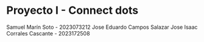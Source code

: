 # Proyecto I - Connect dots
Samuel Marín Soto - 2023073212
Jose Eduardo Campos Salazar
Jose Isaac Corrales Cascante - 2023172508
